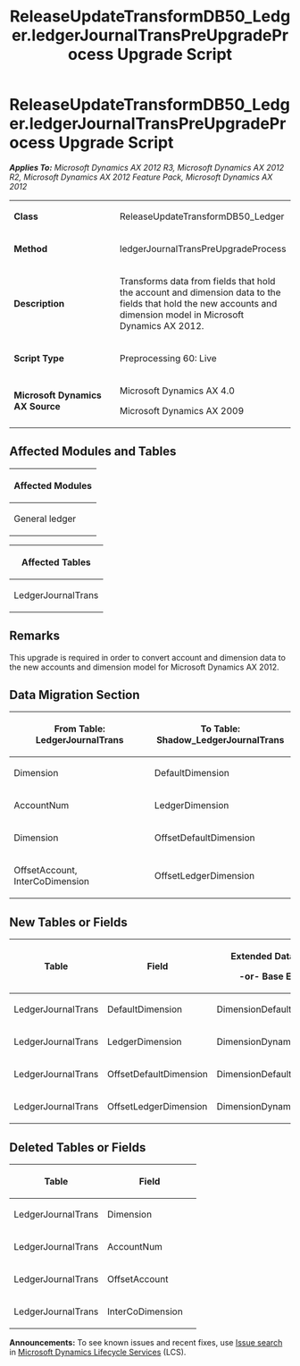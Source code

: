 ﻿---
title: ReleaseUpdateTransformDB50_Ledger.ledgerJournalTransPreUpgradeProcess Upgrade Script
TOCTitle: ReleaseUpdateTransformDB50_Ledger.ledgerJournalTransPreUpgradeProcess Upgrade Script
ms:assetid: c6b63712-5982-de6d-112d-2b75e6bb861d
ms:mtpsurl: https://msdn.microsoft.com/en-us/library/JJ719551(v=AX.60)
ms:contentKeyID: 49711119
ms.date: 05/18/2015
mtps_version: v=AX.60
---

# ReleaseUpdateTransformDB50\_Ledger.ledgerJournalTransPreUpgradeProcess Upgrade Script 


_**Applies To:** Microsoft Dynamics AX 2012 R3, Microsoft Dynamics AX 2012 R2, Microsoft Dynamics AX 2012 Feature Pack, Microsoft Dynamics AX 2012_

<table>
<colgroup>
<col style="width: 50%" />
<col style="width: 50%" />
</colgroup>
<tbody>
<tr class="odd">
<td><p><strong>Class</strong></p></td>
<td><p>ReleaseUpdateTransformDB50_Ledger</p></td>
</tr>
<tr class="even">
<td><p><strong>Method</strong></p></td>
<td><p>ledgerJournalTransPreUpgradeProcess</p></td>
</tr>
<tr class="odd">
<td><p><strong>Description</strong></p></td>
<td><p>Transforms data from fields that hold the account and dimension data to the fields that hold the new accounts and dimension model in Microsoft Dynamics AX 2012.</p></td>
</tr>
<tr class="even">
<td><p><strong>Script Type</strong></p></td>
<td><p>Preprocessing 60: Live</p></td>
</tr>
<tr class="odd">
<td><p><strong>Microsoft Dynamics AX Source</strong></p></td>
<td><p>Microsoft Dynamics AX 4.0</p>
<p>Microsoft Dynamics AX 2009</p></td>
</tr>
</tbody>
</table>


## Affected Modules and Tables

<table>
<colgroup>
<col style="width: 100%" />
</colgroup>
<thead>
<tr class="header">
<th><p>Affected Modules</p></th>
</tr>
</thead>
<tbody>
<tr class="odd">
<td><p>General ledger</p></td>
</tr>
</tbody>
</table>


<table>
<colgroup>
<col style="width: 100%" />
</colgroup>
<thead>
<tr class="header">
<th><p>Affected Tables</p></th>
</tr>
</thead>
<tbody>
<tr class="odd">
<td><p>LedgerJournalTrans</p></td>
</tr>
</tbody>
</table>


## Remarks

This upgrade is required in order to convert account and dimension data to the new accounts and dimension model for Microsoft Dynamics AX 2012.

## Data Migration Section

<table>
<colgroup>
<col style="width: 50%" />
<col style="width: 50%" />
</colgroup>
<thead>
<tr class="header">
<th><p>From Table: LedgerJournalTrans</p></th>
<th><p>To Table: Shadow_LedgerJournalTrans</p></th>
</tr>
</thead>
<tbody>
<tr class="odd">
<td><p>Dimension</p></td>
<td><p>DefaultDimension</p></td>
</tr>
<tr class="even">
<td><p>AccountNum</p></td>
<td><p>LedgerDimension</p></td>
</tr>
<tr class="odd">
<td><p>Dimension</p></td>
<td><p>OffsetDefaultDimension</p></td>
</tr>
<tr class="even">
<td><p>OffsetAccount, InterCoDimension</p></td>
<td><p>OffsetLedgerDimension</p></td>
</tr>
</tbody>
</table>


## New Tables or Fields

<table>
<colgroup>
<col style="width: 33%" />
<col style="width: 33%" />
<col style="width: 33%" />
</colgroup>
<thead>
<tr class="header">
<th><p>Table</p></th>
<th><p>Field</p></th>
<th><p>Extended Data Type</p>
<p>-or- Base Enum</p></th>
</tr>
</thead>
<tbody>
<tr class="odd">
<td><p>LedgerJournalTrans</p></td>
<td><p>DefaultDimension</p></td>
<td><p>DimensionDefault</p></td>
</tr>
<tr class="even">
<td><p>LedgerJournalTrans</p></td>
<td><p>LedgerDimension</p></td>
<td><p>DimensionDynamicAccount</p></td>
</tr>
<tr class="odd">
<td><p>LedgerJournalTrans</p></td>
<td><p>OffsetDefaultDimension</p></td>
<td><p>DimensionDefault</p></td>
</tr>
<tr class="even">
<td><p>LedgerJournalTrans</p></td>
<td><p>OffsetLedgerDimension</p></td>
<td><p>DimensionDynamicAccount</p></td>
</tr>
</tbody>
</table>


## Deleted Tables or Fields

<table>
<colgroup>
<col style="width: 50%" />
<col style="width: 50%" />
</colgroup>
<thead>
<tr class="header">
<th><p>Table</p></th>
<th><p>Field</p></th>
</tr>
</thead>
<tbody>
<tr class="odd">
<td><p>LedgerJournalTrans</p></td>
<td><p>Dimension</p></td>
</tr>
<tr class="even">
<td><p>LedgerJournalTrans</p></td>
<td><p>AccountNum</p></td>
</tr>
<tr class="odd">
<td><p>LedgerJournalTrans</p></td>
<td><p>OffsetAccount</p></td>
</tr>
<tr class="even">
<td><p>LedgerJournalTrans</p></td>
<td><p>InterCoDimension</p></td>
</tr>
</tbody>
</table>

  
**Announcements:** To see known issues and recent fixes, use [Issue search](http://go.microsoft.com/fwlink/?linkid=389258) in [Microsoft Dynamics Lifecycle Services](http://go.microsoft.com/fwlink/?linkid=306505) (LCS).


